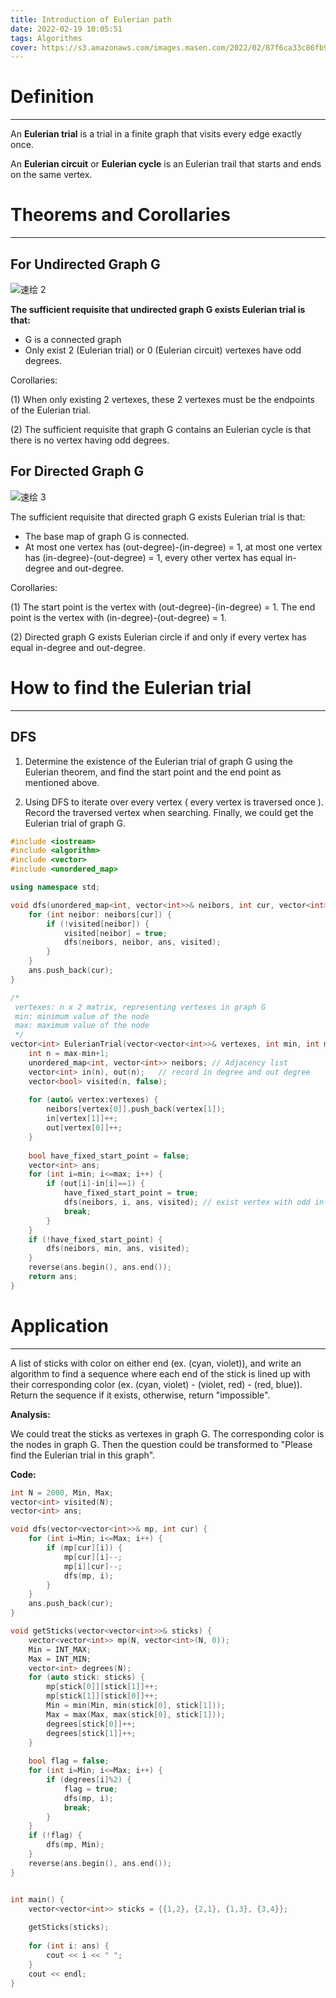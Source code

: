 ```yaml
---
title: Introduction of Eulerian path
date: 2022-02-19 10:05:51
tags: Algorithms
cover: https://s3.amazonaws.com/images.masen.com/2022/02/87f6ca33c86fb9d6a396acfb93bcaadb.png
---
```


# Definition

---

An **Eulerian trial** is a trial in a finite graph that visits every edge exactly once. 

An **Eulerian circuit** or **Eulerian cycle** is an Eulerian trail that starts and ends on the same vertex.

<!--more-->

# Theorems and Corollaries

---

## For Undirected Graph G

![速绘 2](https://s3.amazonaws.com/images.masen.com/2022/02/cc7e2f2adcd3a4dfcf44815efd78e45b.png)

**The sufficient requisite that undirected graph G exists Eulerian trial is that:**

- G is a connected graph
- Only exist 2 (Eulerian trial) or 0 (Eulerian circuit) vertexes have odd degrees.

Corollaries:

(1) When only existing 2 vertexes, these 2 vertexes must be the endpoints of the Eulerian trial.

(2) The sufficient requisite that graph G contains an Eulerian cycle is that there is no vertex having odd degrees.

## For Directed Graph G

![速绘 3](https://s3.amazonaws.com/images.masen.com/2022/02/4f4523e26c00bd9508caba7dab496e16.png)

The sufficient requisite that directed graph G exists Eulerian trial is that:

- The base map of graph G is connected.
- At most one vertex has (out-degree)-(in-degree) = 1, at most one vertex has (in-degree)-(out-degree) = 1, every other vertex has equal in-degree and out-degree.

Corollaries:

(1) The start point is the vertex with (out-degree)-(in-degree) = 1. The end point is the vertex with (in-degree)-(out-degree) = 1.

(2) Directed graph G exists Eulerian circle if and only if every vertex has equal in-degree and out-degree.

# How to find the Eulerian trial

---

## DFS

1. Determine the existence of the Eulerian trial of graph G using the Eulerian theorem, and find the start point and the end point as mentioned above.

2. Using DFS to iterate over every vertex ( every vertex is traversed once ). Record the traversed vertex when searching. Finally, we could get the Eulerian trial of graph G.

```c++
#include <iostream>
#include <algorithm>
#include <vector>
#include <unordered_map>

using namespace std;

void dfs(unordered_map<int, vector<int>>& neibors, int cur, vector<int>& ans, vector<bool>& visited) {
    for (int neibor: neibors[cur]) {
        if (!visited[neibor]) {
            visited[neibor] = true;
            dfs(neibors, neibor, ans, visited);
        }
    }
    ans.push_back(cur);
}

/*
 vertexes: n x 2 matrix, representing vertexes in graph G
 min: minimum value of the node
 max: maximum value of the node
 */
vector<int> EulerianTrial(vector<vector<int>>& vertexes, int min, int max) {
    int n = max-min+1;
    unordered_map<int, vector<int>> neibors; // Adjacency list
    vector<int> in(n), out(n);   // record in degree and out degree
    vector<bool> visited(n, false);
    
    for (auto& vertex:vertexes) {
        neibors[vertex[0]].push_back(vertex[1]);
        in[vertex[1]]++;
        out[vertex[0]]++;
    }
    
    bool have_fixed_start_point = false;
    vector<int> ans;
    for (int i=min; i<=max; i++) {
        if (out[i]-in[i]==1) {
            have_fixed_start_point = true;
            dfs(neibors, i, ans, visited); // exist vertex with odd in-degree, which is the start point
            break;
        }
    }
    if (!have_fixed_start_point) {
        dfs(neibors, min, ans, visited);
    }
    reverse(ans.begin(), ans.end());
    return ans;
}
```

# Application

---

A list of sticks with color on either end (ex. (cyan, violet)), and write an algorithm to find a sequence where each end of the stick is lined up with their corresponding color (ex. (cyan, violet) - (violet, red) - (red, blue)). Return the sequence if it exists, otherwise, return "impossible".

**Analysis:**

We could treat the sticks as vertexes in graph G. The corresponding color is the nodes in graph G. Then the question could be transformed to "Please find the Eulerian trial in this graph".

**Code:**

```c++
int N = 2000, Min, Max;
vector<int> visited(N);
vector<int> ans;

void dfs(vector<vector<int>>& mp, int cur) {
    for (int i=Min; i<=Max; i++) {
        if (mp[cur][i]) {
            mp[cur][i]--;
            mp[i][cur]--;
            dfs(mp, i);
        }
    }
    ans.push_back(cur);
}

void getSticks(vector<vector<int>>& sticks) {
    vector<vector<int>> mp(N, vector<int>(N, 0));
    Min = INT_MAX;
    Max = INT_MIN;
    vector<int> degrees(N);
    for (auto stick: sticks) {
        mp[stick[0]][stick[1]]++;
        mp[stick[1]][stick[0]]++;
        Min = min(Min, min(stick[0], stick[1]));
        Max = max(Max, max(stick[0], stick[1]));
        degrees[stick[0]]++;
        degrees[stick[1]]++;
    }
    
    bool flag = false;
    for (int i=Min; i<=Max; i++) {
        if (degrees[i]%2) {
            flag = true;
            dfs(mp, i);
            break;
        }
    }
    if (!flag) {
        dfs(mp, Min);
    }
    reverse(ans.begin(), ans.end());
}


int main() {    
    vector<vector<int>> sticks = {{1,2}, {2,1}, {1,3}, {3,4}};
    
    getSticks(sticks);
    
    for (int i: ans) {
        cout << i << " ";
    }
    cout << endl;
}
```

